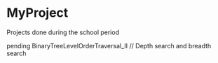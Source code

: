 # MyProject
Projects done during the school period

pending
BinaryTreeLevelOrderTraversal_II // Depth search and breadth search